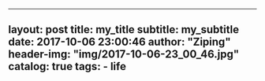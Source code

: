 
---
layout:     post
title:      my_title
subtitle:   my_subtitle
date:       2017-10-06 23:00:46
author:     "Ziping"
header-img: "img/2017-10-06-23_00_46.jpg"
catalog: true
tags:
    - life
---
